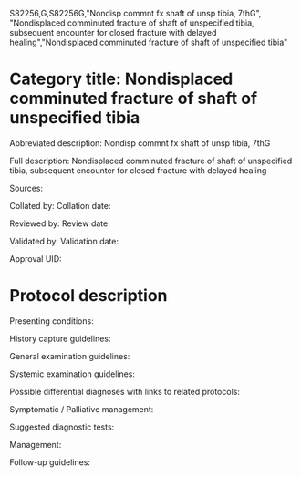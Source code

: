 S82256,G,S82256G,"Nondisp commnt fx shaft of unsp tibia, 7thG", "Nondisplaced comminuted fracture of shaft of unspecified tibia, subsequent encounter for closed fracture with delayed healing","Nondisplaced comminuted fracture of shaft of unspecified tibia"
# Category title: Nondisplaced comminuted fracture of shaft of unspecified tibia

Abbreviated description: Nondisp commnt fx shaft of unsp tibia, 7thG

Full description: Nondisplaced comminuted fracture of shaft of unspecified tibia, subsequent encounter for closed fracture with delayed healing

Sources:

Collated by:
Collation date:

Reviewed by:
Review date:

Validated by:
Validation date:

Approval UID:

# Protocol description

Presenting conditions:

History capture guidelines:

General examination guidelines:

Systemic examination guidelines:

Possible differential diagnoses with links to related protocols:

Symptomatic / Palliative management:

Suggested diagnostic tests:

Management:

Follow-up guidelines:
